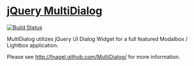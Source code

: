 # [jQuery MultiDialog](http://fnagel.github.com/MultiDialog/) 

[![Build Status](https://drone.io/github.com/fnagel/MultiDialog/status.png)](https://drone.io/github.com/fnagel/MultiDialog/latest)


MultiDialog utilizes jQuery UI Dialog Widget for a full featured Modalbox / Lightbox application.


Please see http://fnagel.github.com/MultiDialog/ for more information.